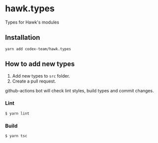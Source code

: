 # hawk.types

Types for Hawk's modules

## Installation

```
yarn add codex-team/hawk.types
```

## How to add new types

1. Add new types to `src` folder.
2. Create a pull request.

github-actions bot will check lint styles, build types and commit changes.

### Lint

```
$ yarn lint
```

### Build

```
$ yarn tsc
```
